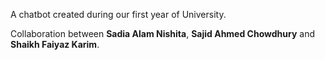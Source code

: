 A chatbot created during our first year of University.

Collaboration between **Sadia Alam Nishita**, **Sajid Ahmed Chowdhury** and **Shaikh Faiyaz Karim**.  
